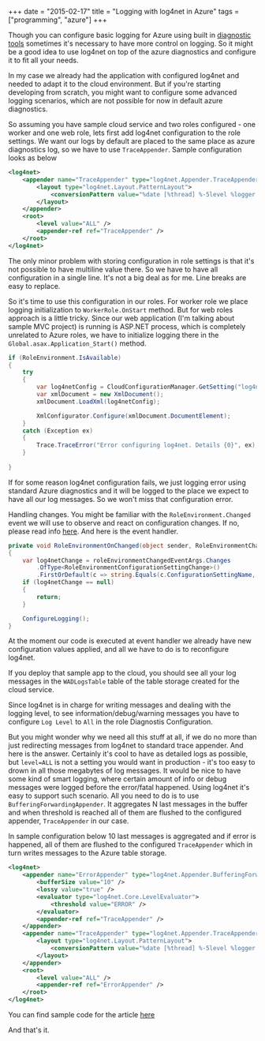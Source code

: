 +++
date = "2015-02-17"
title = "Logging with log4net in Azure"
tags = ["programming", "azure"]
+++

Though you can configure basic logging for Azure using built in 
[diagnostic tools](http://azure.microsoft.com/en-us/documentation/articles/cloud-services-dotnet-diagnostics/)
sometimes it's necessary to have more control on logging. So it might be a good idea
to use log4net on top of the azure diagnostics and configure it to fit all your needs.

<!--more-->

In my case we already had the application with configured log4net and needed to adapt it
to the cloud environment. But if you're starting developing from scratch, you might
want to configure some advanced logging scenarios, which are not possible for now 
in default azure diagnostics.

So assuming you have sample cloud service and two roles configured - one worker and
one web role, lets first add log4net configuration to the role settings. We want 
our logs by default are placed to the same place as azure diagnostics log, so we have 
to use `TraceAppender`. Sample configuration looks as below

```xml
<log4net>   
    <appender name="TraceAppender" type="log4net.Appender.TraceAppender">
        <layout type="log4net.Layout.PatternLayout">
            <conversionPattern value="%date [%thread] %-5level %logger [%property{NDC}] - %message%newline" />
        </layout>
    </appender>
    <root>
        <level value="ALL" />
        <appender-ref ref="TraceAppender" />
    </root>
</log4net>
```

The only minor problem with storing configuration in role settings is that it's not 
possible to have multiline value there. So we have to have all configuration in a 
single line. It's not a big deal as for me. Line breaks are easy to replace.

So it's time to use this configuration in our roles. For worker role we place 
logging initialization to `WorkerRole.OnStart` method. But for web roles approach
is a little tricky. Since our web application (I'm talking about sample MVC project)
is running is ASP.NET process, which is completely unrelated to Azure roles, we
have to initialize logging there in the `Global.asax.Application_Start()` method.

```csharp
if (RoleEnvironment.IsAvailable)
{
    try
    {
        var log4netConfig = CloudConfigurationManager.GetSetting("log4net");
        var xmlDocument = new XmlDocument();
        xmlDocument.LoadXml(log4netConfig);

        XmlConfigurator.Configure(xmlDocument.DocumentElement);
    }
    catch (Exception ex)
    {
        Trace.TraceError("Error configuring log4net. Details {0}", ex);
    }
    
}
```

If for some reason log4net configuration fails, we just logging error using standard
Azure diagnostics and it will be logged to the place we expect to have all our log messages.
So we won't miss that configuration error.

Handling changes. You might be familiar with the `RoleEnvironment.Changed` event we will
use to observe and react on configuration changes. If no, please read info 
[here](https://msdn.microsoft.com/en-us/library/microsoft.windowsazure.serviceruntime.roleenvironment.changed.aspx).
And here is the event handler.

```csharp
private void RoleEnvironmentOnChanged(object sender, RoleEnvironmentChangedEventArgs roleEnvironmentChangedEventArgs)
{
    var log4netChange = roleEnvironmentChangedEventArgs.Changes
        .OfType<RoleEnvironmentConfigurationSettingChange>()
        .FirstOrDefault(c => string.Equals(c.ConfigurationSettingName, "log4net", StringComparison.OrdinalIgnoreCase));
    if (log4netChange == null)
    {
        return;
    }

    ConfigureLogging();
}
```

At the moment our code is executed at event handler we already have new configuration
values applied, and all we have to do is to reconfigure log4net.

If you deploy that sample app to the cloud, you should see all your log messages
in the `WADLogsTable` table of the table storage created for the cloud service.

Since log4net is in charge for writing messages and dealing with the logging level,
to see information/debug/warning messages you have to configure `Log Level` to `All` in 
the role Diagnostis Configuration.

But you might wonder why we need all this stuff at all, if we do no more than
just redirecting messages from log4net to standard trace appender. And here is the 
answer. Certainly it's cool to have as detailed logs as possible, but `level=ALL` is
not a setting you would want in production - it's too easy to drown in all those megabytes
of log messages. It would be nice to have some kind of smart logging, where certain amount
of info or debug messages were logged before the error/fatal happened. Using log4net it's easy
to support such scenario. All you need to do is to use `BufferingForwardingAppender`. It aggregates 
N last messages in the buffer and when threshold is reached all of them are flushed to the 
configured appender, `TraceAppender` in our case.

In sample configuration below 10 last messages is aggregated and if error is happened,
all of them are flushed to the configured `TraceAppender` which in turn writes messages
to the Azure table storage.

```xml
<log4net>
    <appender name="ErrorAppender" type="log4net.Appender.BufferingForwardingAppender">
        <bufferSize value="10" />
        <lossy value="true" />
        <evaluator type="log4net.Core.LevelEvaluator">
            <threshold value="ERROR" />
        </evaluator>
        <appender-ref ref="TraceAppender" />
    </appender>
    <appender name="TraceAppender" type="log4net.Appender.TraceAppender">
        <layout type="log4net.Layout.PatternLayout">
            <conversionPattern value="%date [%thread] %-5level %logger [%property{NDC}] - %message%newline" />
        </layout>
    </appender>
    <root>
        <level value="ALL" />
        <appender-ref ref="ErrorAppender" />
    </root>
</log4net>
```

You can find sample code for the article [here](https://github.com/raol/articles-code/tree/master/azure-logging)

And that's it.